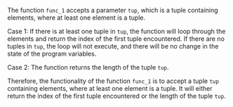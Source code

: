 The function `func_1` accepts a parameter `tup`, which is a tuple containing elements, where at least one element is a tuple. 

Case 1: If there is at least one tuple in `tup`, the function will loop through the elements and return the index of the first tuple encountered. If there are no tuples in `tup`, the loop will not execute, and there will be no change in the state of the program variables.

Case 2: The function returns the length of the tuple `tup`.

Therefore, the functionality of the function `func_1` is to accept a tuple `tup` containing elements, where at least one element is a tuple. It will either return the index of the first tuple encountered or the length of the tuple `tup`.